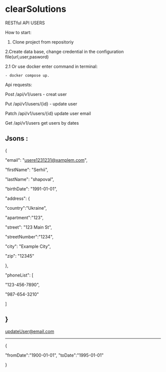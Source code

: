 # clearSolutions
RESTful API USERS

How to start: 

  1. Clone project from repositoriy 
  
  2.Create data base, change credential in the configuration file(url,user,pasword)  
  
  2.1 Or use docker enter command in terminal:
  
    - docker compose up.

Api requests:

Post /api/v1/users - creat user

Put /api/v1/users/{id} - update user

Patch /api/v1/users/{id} update user email

Get /api/v1/users get users by dates 

Jsons :
-------------------------------------
{

"email": "usere1231231@xamplem.com",

"firstName": "Serhii",

"lastName": "shapoval",

"birthDate": "1991-01-01",

"address": {

"country":"Ukraine",

"apartment":"123",

"street": "123 Main St",

"streetNumber":"1234",

"city": "Example City",

"zip": "12345"

},

"phoneList": [

"123-456-7890",

"987-654-3210"

]

}
-------------------------------------

updateUser@email.com     

-------------------------------------    

{

"fromDate":"1900-01-01",
"toDate":"1995-01-01"

}
